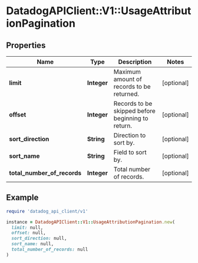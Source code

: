 # DatadogAPIClient::V1::UsageAttributionPagination

## Properties

| Name                        | Type        | Description                                       | Notes      |
| --------------------------- | ----------- | ------------------------------------------------- | ---------- |
| **limit**                   | **Integer** | Maximum amount of records to be returned.         | [optional] |
| **offset**                  | **Integer** | Records to be skipped before beginning to return. | [optional] |
| **sort_direction**          | **String**  | Direction to sort by.                             | [optional] |
| **sort_name**               | **String**  | Field to sort by.                                 | [optional] |
| **total_number_of_records** | **Integer** | Total number of records.                          | [optional] |

## Example

```ruby
require 'datadog_api_client/v1'

instance = DatadogAPIClient::V1::UsageAttributionPagination.new(
  limit: null,
  offset: null,
  sort_direction: null,
  sort_name: null,
  total_number_of_records: null
)
```
